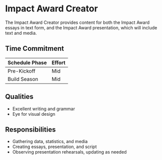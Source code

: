 # Impact Award Creator

The Impact Award Creator provides content for both the Impact Award essays in text form, and the Impact Award presentation,
which will include text and media.

## Time Commitment

| Schedule Phase     | Effort   |
|--------------------|----------|
| Pre-Kickoff        | Mid      |
| Build Season       | Mid      |

## Qualities
 - Excellent writing and grammar
 - Eye for visual design

## Responsibilities
 - Gathering data, statistics, and media
 - Creating essays, presentation, and script
 - Observing presentation rehearsals, updating as needed
